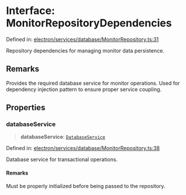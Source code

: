 # Interface: MonitorRepositoryDependencies

Defined in: [electron/services/database/MonitorRepository.ts:31](https://github.com/Nick2bad4u/Uptime-Watcher/blob/8a1973382d5fe14c52996ecda381894eb7ecd4a6/electron/services/database/MonitorRepository.ts#L31)

Repository dependencies for managing monitor data persistence.

## Remarks

Provides the required database service for monitor operations.
Used for dependency injection pattern to ensure proper service coupling.

## Properties

### databaseService

> **databaseService**: [`DatabaseService`](../../DatabaseService/classes/DatabaseService.md)

Defined in: [electron/services/database/MonitorRepository.ts:38](https://github.com/Nick2bad4u/Uptime-Watcher/blob/8a1973382d5fe14c52996ecda381894eb7ecd4a6/electron/services/database/MonitorRepository.ts#L38)

Database service for transactional operations.

#### Remarks

Must be properly initialized before being passed to the repository.
